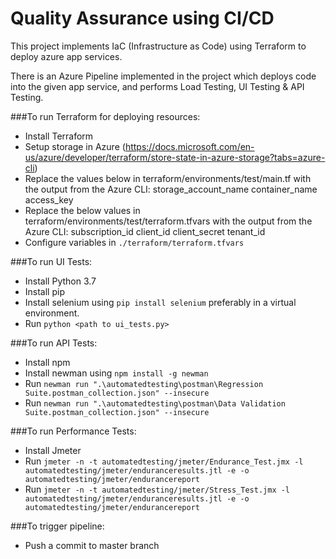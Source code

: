 # Quality Assurance using CI/CD

This project implements IaC (Infrastructure as Code) using Terraform to deploy azure app services.

There is an Azure Pipeline implemented in the project which deploys code into the given app service, and performs Load Testing, UI Testing & API Testing.


###To run Terraform for deploying resources:
- Install Terraform
- Setup storage in Azure (https://docs.microsoft.com/en-us/azure/developer/terraform/store-state-in-azure-storage?tabs=azure-cli)
- Replace the values below in terraform/environments/test/main.tf with the output from the Azure CLI:
    storage_account_name
    container_name
    access_key
- Replace the below values in terraform/environments/test/terraform.tfvars with the output from the Azure CLI:
    subscription_id
    client_id
    client_secret
    tenant_id
- Configure variables in `./terraform/terraform.tfvars`

###To run UI Tests:
- Install Python 3.7
- Install pip
- Install selenium using `pip install selenium` preferably in a virtual environment.
- Run `python <path to ui_tests.py>`


###To run API Tests:
- Install npm
- Install newman using `npm install -g newman`
- Run `newman run ".\automatedtesting\postman\Regression Suite.postman_collection.json" --insecure`
- Run `newman run ".\automatedtesting\postman\Data Validation Suite.postman_collection.json" --insecure`

###To run Performance Tests:
- Install Jmeter
- Run `jmeter -n -t automatedtesting/jmeter/Endurance_Test.jmx -l automatedtesting/jmeter/enduranceresults.jtl -e -o automatedtesting/jmeter/endurancereport`
- Run `jmeter -n -t automatedtesting/jmeter/Stress_Test.jmx -l automatedtesting/jmeter/enduranceresults.jtl -e -o automatedtesting/jmeter/endurancereport`

###To trigger pipeline:
- Push a commit to master branch